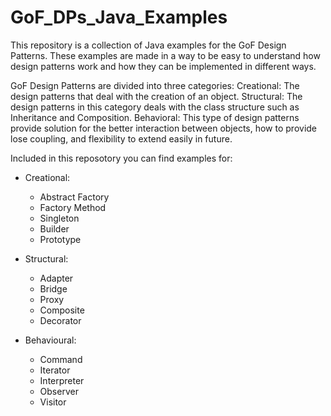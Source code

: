 # GoF_DPs_Java_Examples
This repository is a collection of Java examples for the GoF Design Patterns.
These examples are made in a way to be easy to understand how design patterns work and how they can be implemented in different ways. 

GoF Design Patterns are divided into three categories:
Creational: The design patterns that deal with the creation of an object.
Structural: The design patterns in this category deals with the class structure such as Inheritance and Composition.
Behavioral: This type of design patterns provide solution for the better interaction between objects, how to provide lose coupling, and flexibility to extend easily in future.

Included in this reposotory you can find examples for: 
- Creational:
  - Abstract Factory 
  - Factory Method 
  - Singleton 
  - Builder 
  - Prototype 
  
- Structural: 
  - Adapter 
  - Bridge 
  - Proxy 
  - Composite 
  - Decorator 
  
- Behavioural: 
  - Command 
  - Iterator 
  - Interpreter 
  - Observer 
  - Visitor 
  
